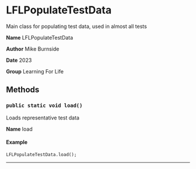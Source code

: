 # LFLPopulateTestData

Main class for populating test data, used in almost all tests

**Name** LFLPopulateTestData

**Author** Mike Burnside

**Date** 2023

**Group** Learning For Life

## Methods

### `public static void load()`

Loads representative test data

**Name** load

#### Example

```apex
LFLPopulateTestData.load();
```

---
